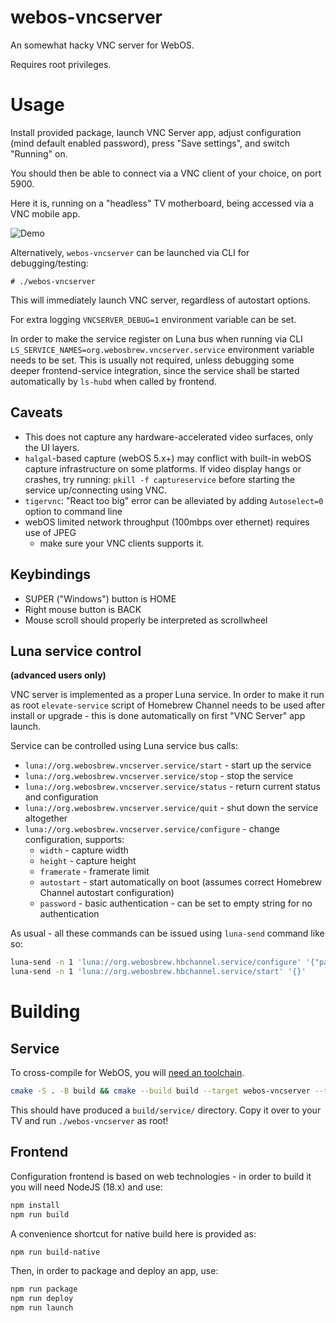 # webos-vncserver
An somewhat hacky VNC server for WebOS.

Requires root privileges.

# Usage

Install provided package, launch VNC Server app, adjust configuration (mind
default enabled password), press "Save settings", and switch "Running" on.

You should then be able to connect via a VNC client of your choice, on port 5900.

Here it is, running on a "headless" TV motherboard, being accessed via a VNC mobile app.

![Demo](./img/demo.jpg?raw=true)

Alternatively, `webos-vncserver` can be launched via CLI for debugging/testing:
```
# ./webos-vncserver
```

This will immediately launch VNC server, regardless of autostart options.

For extra logging `VNCSERVER_DEBUG=1` environment variable can be set.

In order to make the service register on Luna bus when running via CLI
`LS_SERVICE_NAMES=org.webosbrew.vncserver.service` environment variable needs to
be set. This is usually not required, unless debugging some deeper
frontend-service integration, since the service shall be started automatically
by `ls-hubd` when called by frontend.

## Caveats
- This does not capture any hardware-accelerated video surfaces, only the UI layers.
- `halgal`-based capture (webOS 5.x+) may conflict with built-in webOS capture
  infrastructure on some platforms. If video display hangs or crashes, try
  running: `pkill -f captureservice` before starting the service up/connecting
  using VNC.
- `tigervnc`: "React too big" error can be alleviated by adding `Autoselect=0`
  option to command line
- webOS limited network throughput (100mbps over ethernet) requires use of JPEG
  - make sure your VNC clients supports it.

## Keybindings

- SUPER ("Windows") button is HOME
- Right mouse button is BACK
- Mouse scroll should properly be interpreted as scrollwheel

## Luna service control
**(advanced users only)**

VNC server is implemented as a proper Luna service. In order to make it run as
root `elevate-service` script of Homebrew Channel needs to be used after install
or upgrade - this is done automatically on first "VNC Server" app launch.

Service can be controlled using Luna service bus calls:

* `luna://org.webosbrew.vncserver.service/start` - start up the service
* `luna://org.webosbrew.vncserver.service/stop` - stop the service
* `luna://org.webosbrew.vncserver.service/status` - return current status and
  configuration
* `luna://org.webosbrew.vncserver.service/quit` - shut down the service
  altogether
* `luna://org.webosbrew.vncserver.service/configure` - change configuration,
  supports:
    * `width` - capture width
    * `height` - capture height
    * `framerate` - framerate limit
    * `autostart` - start automatically on boot (assumes correct Homebrew
      Channel autostart configuration)
    * `password` - basic authentication - can be set to empty string for no
      authentication

As usual - all these commands can be issued using `luna-send` command like so:
```sh
luna-send -n 1 'luna://org.webosbrew.hbchannel.service/configure' '{"password": "test"}'
luna-send -n 1 'luna://org.webosbrew.hbchannel.service/start' '{}'
```

# Building
## Service
To cross-compile for WebOS, you will [need an
toolchain](https://github.com/openlgtv/buildroot-nc4/releases/tag/webos-c592d84).

```sh
cmake -S . -B build && cmake --build build --target webos-vncserver --target capture_gm --target capture_halgal
```

This should have produced a `build/service/` directory. Copy it over to your TV and run `./webos-vncserver` as root!

## Frontend
Configuration frontend is based on web technologies - in order to build it you
will need NodeJS (18.x) and use:
```sh
npm install
npm run build
```

A convenience shortcut for native build here is provided as:

```sh
npm run build-native
```

Then, in order to package and deploy an app, use:

```sh
npm run package
npm run deploy
npm run launch
```
